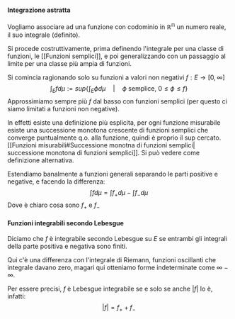 #### Integrazione astratta
Vogliamo associare ad una funzione con codominio in $\mathbb{R^n}$ un numero reale, il suo integrale (definito).

Si procede costruttivamente, prima definendo l'integrale per una classe di funzioni, le [[Funzioni semplici]], e poi generalizzando con un passaggio al limite per una classe più ampia di funzioni. 

Si comincia ragionando solo su funzioni a valori non negativi $f : E \to [0,\infty]$ 
$$
\int_E f d\mu := sup\Big\{  \int_E \phi d\mu \quad \Big|\quad \phi \text{  semplice, } 0\leq \phi \leq f   \Big\} 
$$
Approssimiamo sempre più $f$ dal basso con funzioni semplici (per questo ci siamo limitati a funzioni non negative). 

In effetti esiste una definizione più esplicita, per ogni funzione misurabile esiste una successione monotona crescente di funzioni semplici che converge puntualmente q.o. alla funzione, quindi è proprio il sup cercato. [[Funzioni misurabili#Successione monotna di funzioni semplici| successione monotona di funzioni semplici]]. Si può vedere come definizione alternativa.


Estendiamo banalmente a funzioni generali separando le parti positive e negative, e facendo la differenza:
$$
\int f d\mu = \int f_+ d\mu - \int f_- d\mu
$$
Dove è chiaro cosa sono $f_+$ e $f_-$ 

#### Funzioni integrabili secondo Lebesgue
Diciamo che $f$ è integrabile secondo Lebesgue su $E$ se entrambi gli integrali della parte positiva e negativa sono finiti. 

Qui c'è una differenza con l'integrale di Riemann, funzioni oscillanti che integrale davano zero, magari qui otteniamo forme indeterminate come $\infty - \infty$. 

Per essere precisi, $f$ è Lebesgue integrabile se e solo se anche $|f|$ lo è, infatti:
$$
|f| = f_+ + f_-
$$
